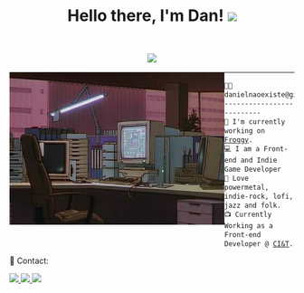 <h1 align="center">Hello there, I'm Dan! <img src="https://media.giphy.com/media/hvRJCLFzcasrR4ia7z/giphy.gif" width="30"></h1>
 
<br/>

<p align="center">
  <a href="https://github.com/DenverCoder1/readme-typing-svg"><img src="https://readme-typing-svg.herokuapp.com?lines=Front+End+Developer;Indie+Game+Developer&center=true&width=380&height=45&color=F769C2"></a>
</p>

<img align="left" src="https://raw.githubusercontent.com/danielnaoexiste/danielnaoexiste/master/golden-boy-computer.jpg" alt="Golden Boy (1995) - Computer" width="380px" height='270px' />

<hr>

<pre><code>👨‍💻 danielnaoexiste@github
--------------------------
🚀 I'm currently working on <a href='http://froggy.danielnaoexiste.dev' target="_blank">Froggy</a>.
💻 I am a Front-end and Indie Game Developer
🎵 Love powermetal, indie-rock, lofi, jazz and folk.
📺 Currently Working as a Front-end Developer @ <a href='https://ciandt.com' target="_blank">CI&T</a>.
</code></pre>

<p align="left">
  💌 Contact:
</p>

<p align="left">
  <a href="mailto:contato@danielnaoexiste.dev" target="_blank" alt="Gmail">
    <img src="https://img.shields.io/badge/-Gmail-FF0000?style=for-the-badge&labelColor=FF0000&logo=gmail&logoColor=white&link=mailto:danieldenardo1@gmail.com" />
  </a>

  <a href="https://linkedin.com/in/danielnaoexiste" target="_blank" alt="Linkedin">
    <img src="https://img.shields.io/badge/-Linkedin-0e76a8?style=for-the-badge&logo=Linkedin&logoColor=white&link=https://linkedin.com/in/danielnaoexiste" />
  </a>
  
  <a href="https://danielnaoexiste.dev" target="_blank" alt="Portfolio">
    <img src="https://img.shields.io/badge/-Portfolio-DF0174?style=for-the-badge&logo=github&logoColor=white&link=https://danielnaoexiste.github.io" />
  </a>
</p>  
